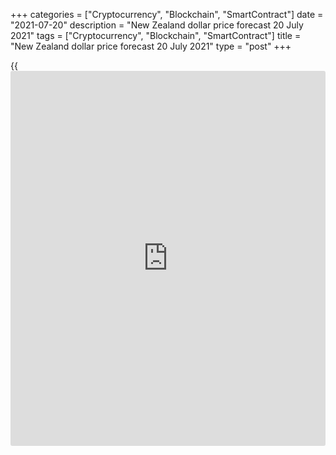 +++
categories = ["Cryptocurrency", "Blockchain", "SmartContract"]
date = "2021-07-20"
description = "New Zealand dollar price forecast 20 July 2021"
tags = ["Cryptocurrency", "Blockchain", "SmartContract"]
title = "New Zealand dollar price forecast 20 July 2021"
type = "post"
+++

{{<iframe id="large-banner" src="https://www.bounty.group/#slide=16.0" width="100%" height="600" scrolling="no" style="border: 0px solid rgb(216, 221, 230); border-radius: 3px;">}}

2021-07-20

2021-07-20

Kiwi is falling. Forecast as of 20.07.2021Dmitri Demidenko

If fears about the fate of the global economy force [investor](https://www.fintechee.com/tutorial-for-forex-trading/investor-mode/)s to
transfer capital from high-yielding assets to low-yielding ones, then
expectations of a rate hike fade into the background. Let us discuss the
Forex outlook and make up a trading plan for [NZDUSD][1], [NZDJPY][2],
and [EURNZD][3]

## Monthly New Zealand dollar fundamental forecast

Which is stronger, monetary [policy](https://www.fintechee.com/policy/) or global risk appetite? Which driver
of Forex exchange rate formation is more significant? To answer this
question, just look at the NZD. Although New Zealand is likely to be the
first among the G10 currencies to raise rates, the NZD loses to the
euro, yen and greenback amid a correction in US stock indices. Investors
are seriously worried that the peak of global economic growth has
already passed, and the Fed will soon want to take away the punch bowl
just as the party gets going.

In the second decade of July, there was plenty of positive [news](https://www.letsplayfx.com/blog/forex-news-website/) for the
Kiwi. For example, the decision of RBNZ to suspend NZ$100 billion QE was
perceived by the markets as a signal to increase the cash rate already
in 2021, while the release of strong inflation data increased the
likelihood of two acts of monetary restriction in August and November.
Indeed, thanks to an effective fight against COVID-19, New Zealand's
economy expanded by 1.6% QoQ in the first quarter. Inflation, in turn,
jumped to 3.3% in the second, exceeding not only the forecasts of
Bloomberg experts, but also the upper limit of the 1-3% range targeted
by the central bank.

### Dynamics of inflation and the RBNZ rate



 _Source: Bloomberg._

The heated real estate market, the recovery of the labor market and
rapidly growing inflation increase the risks of monetary [policy](https://www.fintechee.com/policy/)
tightening. According to experts interviewed by Bloomberg, the cash rate
can grow to 2% by the beginning of 2023, but in the coming months it
will not exceed 1.25%. If the rate basis is extremely low, as in the
current conditions, even a slight increase can lead to serious
consequences. So Adrian Orr and his colleagues will move very slowly to
assess the impact of monetary restriction.

As for the upper limit of the cash rate, according to the RBNZ's May
statement, the neutral rate, which will not stop the economy and at the
same time remove monetary stimulus, is 1.9%. This is significantly lower
than in 2004 (5.4%).

### Dynamics of the RBNZ rate



 _Source: Bloomberg._

According to the latest FOMC forecasts, the first increase in the
federal funds rate will take place in 2023. By this time, the Reserve
Bank of New Zealand may complete its monetary [policy](https://www.fintechee.com/policy/) normalization
cycle, and the rate differential will be 175 bps. Theoretically, its
expansion serves as a signal for the formation of long [NZDUSD][1]
trades, however, the pair continues to fall. The deteriorating global
risk appetite and the associated closing of positions by carry traders
make bears discouraged. In such conditions, funding currencies are
popular, so the decline of the “Kiwi” against the euro and the yen looks
logical.

What's next? If you consider yourself optimistic and believe that the
global economic recovery will continue, buy [NZDJPY][2] if the pair
rises above 76 and 76.7 and sell [EURNZD][3] below 1.702 and 1.6925. If
you expect another recession, sell the NZD against the greenback, euro
and yen.



## Price chart of NZDUSD in real time mode

The content of this article reflects the author’s opinion and does not
necessarily reflect the official position of LiteForex. The material
published on this page is provided for informational purposes only and
should not be considered as the provision of investment advice for the
purposes of Directive 2004/39/EC.

Rate this article:

{{value}}

( {{count}} {{title}} )

   1. my.liteforex.com/trading/chart?symbol=NZDUSD&returnUrl=true
   2. my.liteforex.com/trading/chart?symbol=NZDJPY&returnUrl=true
   3. my.liteforex.com/trading/chart?symbol=EURNZD&returnUrl=true
